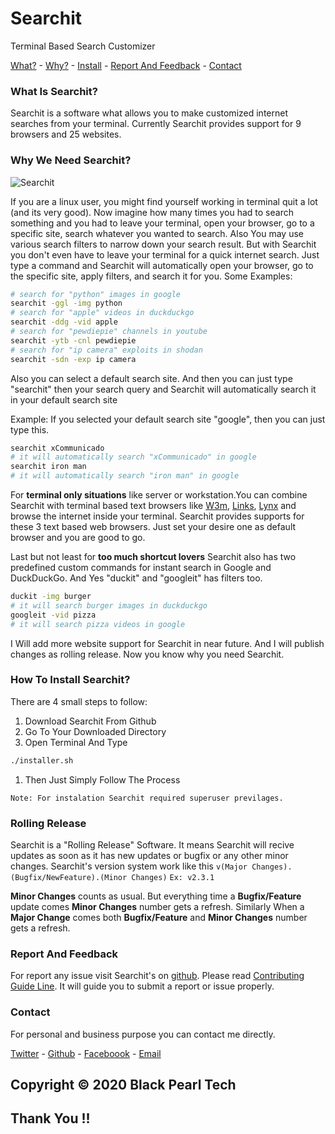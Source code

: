 # Searchit  
Terminal Based Search Customizer

[What?](#what-is-Searchit) - [Why?](#why-we-need-Searchit) -
[Install](#how-to-install-Searchit) - [Report And Feedback](#report-and-feedback) - [Contact](#contact)
### What Is Searchit?
Searchit is a software what allows you to make customized internet searches from your terminal. Currently Searchit provides support for 9 browsers and 25 websites.

### Why We Need Searchit?
![Searchit](https://i.ibb.co/CwYVshJ/gifout.gif"Searchit")

If you are a linux user, you might find yourself working in terminal quit a lot (and its very good). Now imagine how many times you had to search something and you had to leave your terminal, open your browser, go to a specific site, search whatever you wanted to search.
Also You may use various search filters to narrow down your search result.
But with Searchit you don't even have to leave your terminal for a quick internet search. Just type a command and Searchit will automatically open your browser, go to the specific site, apply filters, and search it for you.
Some Examples:

```bash
# search for "python" images in google
searchit -ggl -img python
# search for "apple" videos in duckduckgo
searchit -ddg -vid apple
# search for "pewdiepie" channels in youtube
searchit -ytb -cnl pewdiepie
# search for "ip camera" exploits in shodan
searchit -sdn -exp ip camera
```
Also you can select a default search site. And then you can just type "searchit" then your search query and Searchit will automatically search it in your default search site

Example: If you selected your default search site "google", then you can just type this.

```Bash
searchit xCommunicado
# it will automatically search "xCommunicado" in google
searchit iron man
# it will automatically search "iron man" in google
```
For **terminal only situations** like server or workstation.You can combine Searchit with terminal based text browsers like [W3m](http://w3m.sourceforge.net/), [Links](http://www.jikos.cz/~mikulas/links//), [Lynx](https://lynx.browser.org/) and browse the internet inside your terminal. Searchit provides supports for these 3 text based web browsers. Just set your desire one as default browser and you are good to go.

Last but not least for **too much shortcut lovers** Searchit also has two predefined custom commands for instant search in Google and DuckDuckGo.
And Yes "duckit" and "googleit" has filters too.

```Bash
duckit -img burger
# it will search burger images in duckduckgo
googleit -vid pizza
# it will search pizza videos in google
```
I Will add more website support for Searchit in near future.
And I will publish changes as rolling release.
Now you know why you need Searchit.

### How To Install Searchit?

There are 4 small steps to follow:
1. Download Searchit From Github
1. Go To Your Downloaded Directory
1. Open Terminal And Type
```Bash
./installer.sh
```
1. Then Just Simply Follow The Process

`Note: For instalation Searchit required superuser previlages.
`

### Rolling Release

Searchit is a "Rolling Release" Software. It means Searchit will recive updates as soon as it has new updates or bugfix or any other minor changes.
Searchit's version system work like this
`v(Major Changes).(Bugfix/NewFeature).(Minor Changes)`
`Ex: v2.3.1`

**Minor Changes** counts as usual. But everything time a **Bugfix/Feature** update comes **Minor Changes** number gets a refresh. Similarly When a **Major Change** comes both **Bugfix/Feature** and **Minor Changes** number gets a refresh.


### Report And Feedback

For report any issue visit Searchit's on [github](https://github.com/BlackPearlTech/SearchitTerminal). Please read [Contributing Guide Line](https://github.com/BlackPearlTech/SearchitTerminal/blob/master/CONTRIBUTING.md). It will guide you to submit a report or issue properly.


### Contact

For personal and business purpose you can contact me directly.

[Twitter](https://twitter.com/xSomoy) - [Github](https://github.com/BlackPearlTech) - [Faceboook](https://www.facebook.com/BlackPearlTechOfficial) - [Email](mailto:mailtoSearchit@gmail.com)


## Copyright © 2020 Black Pearl Tech 

## Thank You !!
